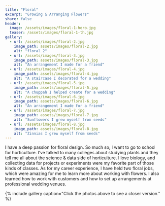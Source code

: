 ```yaml
---
title: "Floral"
excerpt: "Growing & Arranging Flowers"
share: false
header:
  image: /assets/images/floral-1-hero.jpg
  teaser: /assets/images/floral-1-th.jpg
gallery:
  - url: /assets/images/floral-2.jpg
    image_path: assets/images/floral-2.jpg
    alt: "floral 2"
  - url: /assets/images/floral-3.jpg
    image_path: assets/images/floral-3.jpg
    alt: "An arrangement I made for a friend"
  - url: /assets/images/floral-4.jpg
    image_path: assets/images/floral-4.jpg
    alt: "A staircase I decorated for a wedding"
  - url: /assets/images/floral-5.jpg
    image_path: assets/images/floral-5.jpg
    alt: "A chuppah I helped create for a wedding"
  - url: /assets/images/floral-6.jpg
    image_path: assets/images/floral-6.jpg
    alt: "An arrangement I made for a friend"
  - url: /assets/images/floral-7.jpg
    image_path: assets/images/floral-7.jpg
    alt: "Sunflowers I grew myself from seeds"
  - url: /assets/images/floral-8.jpg
    image_path: assets/images/floral-8.jpg
    alt: "Zinnias I grew myself from seeds"
---
```


I have a deep passion for floral design.  So much so, I want to go to school for horticulture.  I’ve talked to many colleges about studying plants and they tell me all about the science & data side of horticulture.  I love biology, and collecting data for projects or experiments were my favorite part of those kinds of classes.  As for my career experience, I have held two floral jobs, which were amazing for me to learn more about working with flowers.  I also learned how to work with customers and how to set up arrangements at professional wedding venues.

{% include gallery caption="Click the photos above to see a closer version." %}
